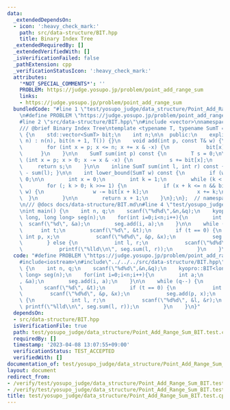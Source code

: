 ```yaml
---
data:
  _extendedDependsOn:
  - icon: ':heavy_check_mark:'
    path: src/data-structure/BIT.hpp
    title: Binary Index Tree
  _extendedRequiredBy: []
  _extendedVerifiedWith: []
  _isVerificationFailed: false
  _pathExtension: cpp
  _verificationStatusIcon: ':heavy_check_mark:'
  attributes:
    '*NOT_SPECIAL_COMMENTS*': ''
    PROBLEM: https://judge.yosupo.jp/problem/point_add_range_sum
    links:
    - https://judge.yosupo.jp/problem/point_add_range_sum
  bundledCode: "#line 1 \"test/yosupo_judge/data_structure/Point_Add_Range_Sum_BIT.test.cpp\"\
    \n#define PROBLEM \"https://judge.yosupo.jp/problem/point_add_range_sum\"\n#include<iostream>\n\
    #line 2 \"src/data-structure/BIT.hpp\"\n#include <vector>\nnamespace kyopro {\n\
    /// @brief Binary Index Tree\ntemplate <typename T, typename SumT = T> class BIT\
    \ {\n    std::vector<SumT> bit;\n    int n;\n\n  public:\n    explicit BIT(int\
    \ n) : n(n), bit(n + 1, T()) {}\n    void add(int p, const T& w) {\n        p++;\n\
    \        for (int x = p; x <= n; x += x & -x) {\n            bit[x] += w;\n  \
    \      }\n    }\n\n    SumT sum(int p) const {\n        T s = 0;\n\n        for\
    \ (int x = p; x > 0; x -= x & -x) {\n            s += bit[x];\n        }\n   \
    \     return s;\n    }\n\n    inline SumT sum(int l, int r) const { return sum(r)\
    \ - sum(l); }\n\n    int lower_bound(SumT w) const {\n        if (w <= 0) return\
    \ 0;\n\n        int x = 0;\n        int k = 1;\n        while (k < n) k <<= 1;\n\
    \        for (; k > 0; k >>= 1) {\n            if (x + k <= n && bit[x + k] <\
    \ w) {\n                w -= bit[x + k];\n                x += k;\n          \
    \  }\n        }\n\n        return x + 1;\n    }\n};\n};  // namespace kyopro\n\
    \n/// @docs docs/data-structure/BIT.md\n#line 4 \"test/yosupo_judge/data_structure/Point_Add_Range_Sum_BIT.test.cpp\"\
    \nint main() {\n    int n, q;\n    scanf(\"%d%d\",&n,&q);\n    kyopro::BIT<long\
    \ long, long long> seg(n);\n    for(int i=0;i<n;i++){\n        int a;\n      \
    \  scanf(\"%d\", &a);\n        seg.add(i, a);\n    }\n\n    while (q--) {\n  \
    \      int t;\n        scanf(\"%d\", &t);\n        if (t == 0) {\n           \
    \ int p, x;\n            scanf(\"%d%d\", &p, &x);\n            seg.add(p, x);\n\
    \        } else {\n            int l, r;\n            scanf(\"%d%d\", &l, &r);\n\
    \            printf(\"%lld\\n\", seg.sum(l, r));\n        }\n    }\n}\n"
  code: "#define PROBLEM \"https://judge.yosupo.jp/problem/point_add_range_sum\"\n\
    #include<iostream>\n#include\"../../../src/data-structure/BIT.hpp\"\nint main()\
    \ {\n    int n, q;\n    scanf(\"%d%d\",&n,&q);\n    kyopro::BIT<long long, long\
    \ long> seg(n);\n    for(int i=0;i<n;i++){\n        int a;\n        scanf(\"%d\"\
    , &a);\n        seg.add(i, a);\n    }\n\n    while (q--) {\n        int t;\n \
    \       scanf(\"%d\", &t);\n        if (t == 0) {\n            int p, x;\n   \
    \         scanf(\"%d%d\", &p, &x);\n            seg.add(p, x);\n        } else\
    \ {\n            int l, r;\n            scanf(\"%d%d\", &l, &r);\n           \
    \ printf(\"%lld\\n\", seg.sum(l, r));\n        }\n    }\n}"
  dependsOn:
  - src/data-structure/BIT.hpp
  isVerificationFile: true
  path: test/yosupo_judge/data_structure/Point_Add_Range_Sum_BIT.test.cpp
  requiredBy: []
  timestamp: '2023-04-08 13:07:55+09:00'
  verificationStatus: TEST_ACCEPTED
  verifiedWith: []
documentation_of: test/yosupo_judge/data_structure/Point_Add_Range_Sum_BIT.test.cpp
layout: document
redirect_from:
- /verify/test/yosupo_judge/data_structure/Point_Add_Range_Sum_BIT.test.cpp
- /verify/test/yosupo_judge/data_structure/Point_Add_Range_Sum_BIT.test.cpp.html
title: test/yosupo_judge/data_structure/Point_Add_Range_Sum_BIT.test.cpp
---
```

